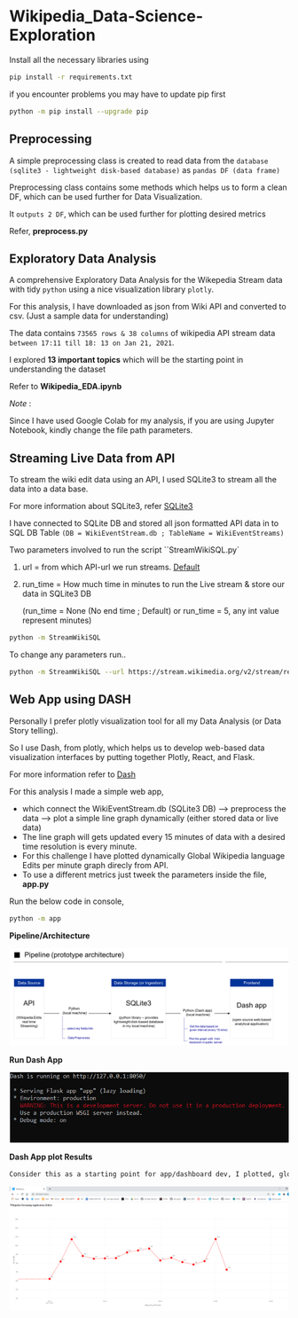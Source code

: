 # Wikipedia_Data-Science-Exploration


Install all the necessary libraries using

```sh
pip install -r requirements.txt
```

if you encounter problems you may have to update pip first

```sh
python -m pip install --upgrade pip

```

## Preprocessing


A simple preprocessing class is created to read data from the ``database (sqlite3 - lightweight disk-based database)`` as ``pandas DF (data frame)``

Preprocessing class contains some methods which helps us to form a clean DF, which can be used further for Data Visualization.

It ``outputs 2 DF``, which can be used further for plotting desired metrics

Refer,  **preprocess.py**


## Exploratory Data Analysis

A comprehensive Exploratory Data Analysis for the Wikepedia Stream data with tidy ``python`` using a nice visualization library ``plotly``.

For this analysis, I have downloaded as json from Wiki API and converted to csv. (Just a sample data for understanding)

The data contains ``73565 rows & 38 columns`` of wikipedia API stream data ``between 17:11 till 18: 13 on Jan 21, 2021``. 

I explored **13 important topics** which will be the starting point in understanding the dataset

Refer to  **Wikipedia_EDA.ipynb**


*Note* :

Since I have used Google Colab for my analysis, if you are using Jupyter Notebook, kindly change the file path parameters.


## Streaming Live Data from API

To stream the wiki edit data using an API, I used SQLite3 to stream all the data into a data base.

For more information about SQLite3, refer [SQLite3](https://docs.python.org/3/library/sqlite3.html)

I have connected to SQLite DB and stored all json formatted API data in to SQL DB Table ```(DB = WikiEventStream.db ; TableName = WikiEventStreams)```

Two parameters involved to run the script ``StreamWikiSQL.py` 

1) url        = from which API-url we run  streams. [Default](https://stream.wikimedia.org/v2/stream/recentchange)

2) run_time  = How much time in minutes to run the Live stream & store our data in SQLite3 DB 
   
   (run_time  = None (No end time ; Default) 
                or run_time =  5, any int value represent minutes)
  
 
```sh
python -m StreamWikiSQL
```   
  
To change any parameters run..

```sh
python -m StreamWikiSQL --url https://stream.wikimedia.org/v2/stream/recentchange -- run_time 5
```

## Web App using DASH

Personally I prefer plotly visualization tool for all my Data Analysis (or Data Story telling). 

So I use Dash, from plotly, which helps us to develop web-based data visualization interfaces by putting together Plotly, React, and Flask.

For more information refer to [Dash](https://plotly.com/dash/)

For this analysis I made a simple web app, 

   * which connect the WikiEventStream.db (SQLite3 DB) --> preprocess the data --> plot a simple line graph dynamically (either stored data or live data)
   * The line graph will gets updated every 15 minutes of data with a desired time resolution is every minute.
   * For this challenge I have plotted dynamically Global Wikipedia language Edits per minute graph direcly from API.
   * To use a different metrics just tweek the parameters inside the file, **app.py**
 
Run the below code in console,

```sh
python -m app
```   

**Pipeline/Architecture**


![DashAppServer](https://github.com/eponraj27392/Wikipedia_Data-Science-Challenge/blob/main/pipeline.PNG)





**Run Dash App**


![DashAppServer](https://github.com/eponraj27392/Wikipedia_Data-Science-Challenge/blob/main/dash.PNG)




**Dash App plot Results**

```sh
Consider this as a starting point for app/dashboard dev, I plotted, global languages edit occur in Wikipedia every minute.
``` 

![DynamicPlottingImage](https://github.com/eponraj27392/Wikipedia_Data-Science-Challenge/blob/main/editspermin.PNG)




